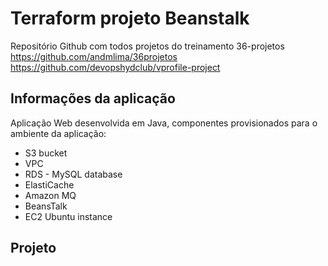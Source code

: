 # Terraform projeto Beanstalk
Repositório Github com todos projetos do treinamento 36-projetos
https://github.com/andmlima/36projetos
https://github.com/devopshydclub/vprofile-project


## Informações da aplicação
Aplicação Web desenvolvida em Java, componentes provisionados para o ambiente da aplicação:
<ul> 
    <li>S3 bucket</li>
    <li>VPC</li>
    <li>RDS - MySQL database</li>
    <li>ElastiCache</li>
    <li>Amazon MQ</li>
    <li>BeansTalk</li>
    <li>EC2 Ubuntu instance</li>
</ul>

## Projeto 
